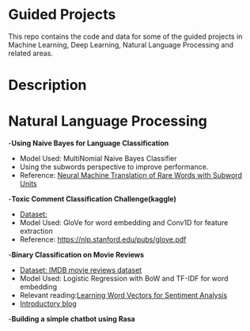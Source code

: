 # Guided Projects
 
This repo contains the code and data for some of the guided projects in Machine Learning, Deep Learning, Natural Language Processing and related areas.

# Description

# Natural Language Processing

-**Using Naive Bayes for Language Classification**
   - Model Used: MultiNomial Naive Bayes Classifier
   - Using the subwords perspective to improve performance.
   - Reference: [Neural Machine Translation of Rare Words with Subword Units](https://arxiv.org/abs/1508.07909)
   
-**Toxic Comment Classification Challenge(kaggle)**
  - [Dataset:](https://www.kaggle.com/c/jigsaw-toxic-comment-classification-challenge)
  - Model Used: GloVe for word embedding and Conv1D for feature extraction
  - Reference: https://nlp.stanford.edu/pubs/glove.pdf
 
-**Binary Classification on Movie Reviews**
  - [Dataset: IMDB movie reviews dataset](http://ai.stanford.edu/~amaas/data/sentiment)
  - Model Used: Logistic Regression with BoW and TF-IDF for word embedding
  - Relevant reading:[Learning Word Vectors for Sentiment Analysis](http://ai.stanford.edu/~amaas/papers/wvSent_acl2011.pdf)
  - [Introductory blog](https://www.analyticsvidhya.com/blog/2020/02/quick-introduction-bag-of-words-bow-tf-idf/)
  
-**Building a simple chatbot using Rasa**
